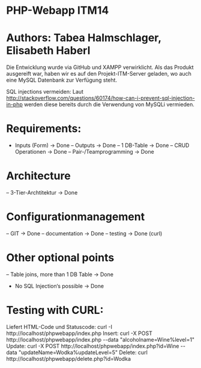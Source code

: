# PHP-Webapp ITM14
# Authors: Tabea Halmschlager, Elisabeth Haberl

Die Entwicklung wurde via GitHub und XAMPP verwirklicht. Als das Produkt 
ausgereift war, haben wir es auf den Projekt-ITM-Server geladen, wo auch 
eine MySQL Datenbank zur Verfügung steht.

SQL injections vermeiden: Laut http://stackoverflow.com/questions/60174/how-can-i-prevent-sql-injection-in-php 
werden diese bereits durch die Verwendung von MySQLi vermieden.

# Requirements: 
- Inputs (Form) -> Done
– Outputs -> Done
– 1 DB-Table -> Done
– CRUD Operationen -> Done
– Pair-/Teamprogramming -> Done

# Architecture
– 3-Tier-Archtitektur -> Done

# Configurationmanagement
– GIT -> Done
– documentation -> Done
– testing -> Done (curl)

# Other optional points
– Table joins, more than 1 DB Table -> Done
- No SQL Injection‘s possible -> Done

# Testing with CURL:
Liefert HTML-Code und Statuscode: curl -I http://localhost/phpwebapp/index.php
Insert: curl -X POST http://localhost/phpwebapp/index.php --data "alcoholname=Wine%level=1"
Update: curl -X POST http://localhost/phpwebapp/index.php?id=Wine --data "updateName=Wodka%updateLevel=5"
Delete: curl http://localhost/phpwebapp/delete.php?id=Wodka
